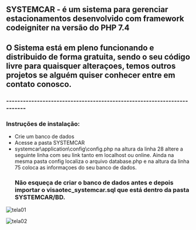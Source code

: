 ## SYSTEMCAR - é um  sistema para gerenciar  estacionamentos desenvolvido com framework codeigniter na versão do PHP 7.4
## O Sistema  está em pleno funcionando e distribuido de forma gratuita, sendo o seu código livre para quaisquer alteraçoes, temos outros projetos se alguém quiser conhecer entre em contato conosco. 
### ------------------------------------------------------------------------
### Instruções de instalação:
* Crie um banco de dados
* Acesse a pasta SYSTEMCAR
* systemcar\application\config\config.php
 na altura da linha 28 altere a seguinte linha com seu link tanto em localhost ou online.
 Ainda na mesma pasta config localiza o arquivo database.php e na altura da linha 75 coloca as informaçoes do seu banco de dados.
  ### Não esqueça de criar o banco de dados antes e  depois importar o visaotec_systemcar.sql que está dentro da pasta SYSTEMCAR/BD.
![tela01](https://user-images.githubusercontent.com/35280835/136465592-9dd5a8bd-5db3-4018-be8d-38c0b183bc60.PNG)

![tela02](https://user-images.githubusercontent.com/35280835/136465643-a6469975-c40a-426a-a708-48220face540.PNG)
